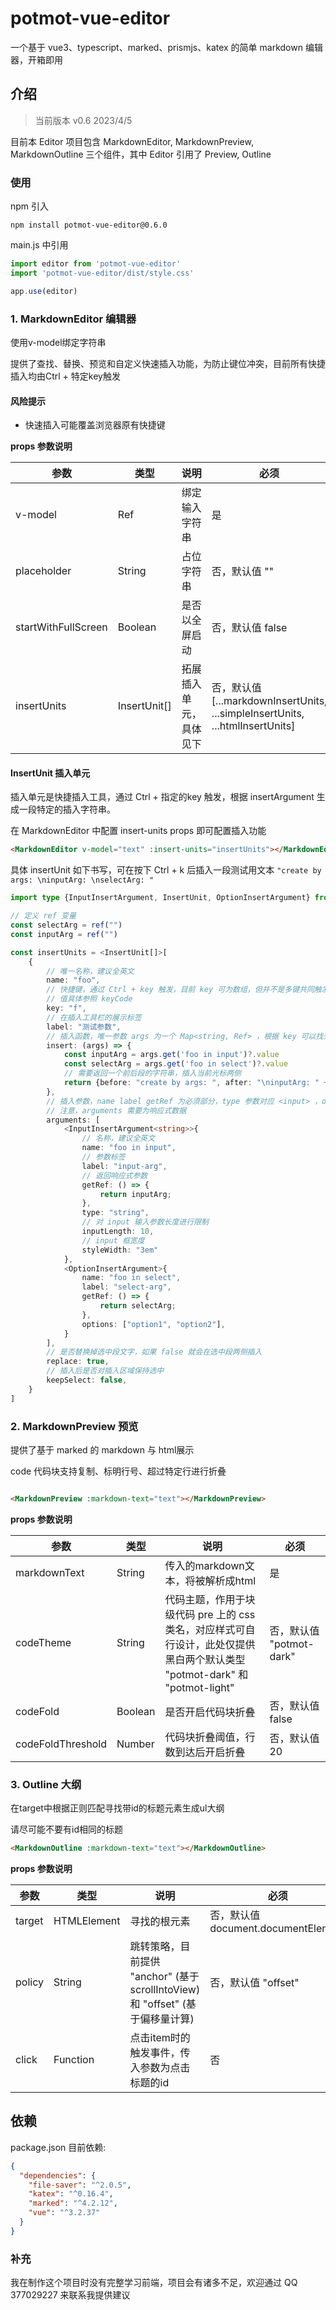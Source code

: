 # potmot-vue-editor

一个基于 vue3、typescript、marked、prismjs、katex 的简单 markdown 编辑器，开箱即用

## 介绍

> 当前版本 v0.6 2023/4/5

目前本 Editor 项目包含 MarkdownEditor, MarkdownPreview, MarkdownOutline 三个组件，其中 Editor 引用了 Preview, Outline

### 使用

npm 引入

```
npm install potmot-vue-editor@0.6.0
```

main.js 中引用

```javascript
import editor from 'potmot-vue-editor'
import 'potmot-vue-editor/dist/style.css'

app.use(editor)
```

### 1. MarkdownEditor 编辑器

使用v-model绑定字符串

提供了查找、替换、预览和自定义快速插入功能，为防止键位冲突，目前所有快捷插入均由Ctrl + 特定key触发

#### 风险提示
- 快速插入可能覆盖浏览器原有快捷键

**props 参数说明**

|参数| 类型 | 说明 | 必须 |
| -- | -- | -- | -- |
| v-model | Ref<String> | 绑定输入字符串 | 是 |
| placeholder | String | 占位字符串 | 否，默认值 "" |
| startWithFullScreen | Boolean | 是否以全屏启动 | 否，默认值 false |
| insertUnits | InsertUnit[] | 拓展插入单元，具体见下 | 否，默认值 [...markdownInsertUnits, ...simpleInsertUnits, ...htmlInsertUnits] |

#### InsertUnit 插入单元

插入单元是快捷插入工具，通过 Ctrl + 指定的key 触发，根据 insertArgument 生成一段特定的插入字符串。

在 MarkdownEditor 中配置 insert-units props 即可配置插入功能

```html
<MarkdownEditor v-model="text" :insert-units="insertUnits"></MarkdownEditor>
```

具体 insertUnit 如下书写，可在按下 Ctrl + k 后插入一段测试用文本 `"create by args: \ninputArg: \nselectArg: "`

```typescript
import type {InputInsertArgument, InsertUnit, OptionInsertArgument} from "potmot-vue-editor/dist/declare/insertUnit";

// 定义 ref 变量
const selectArg = ref("")
const inputArg = ref("")

const insertUnits = <InsertUnit[]>[
    {
        // 唯一名称，建议全英文
        name: "foo",
        // 快捷键，通过 Ctrl + key 触发，目前 key 可为数组，但并不是多键共同触发，而是平行可选
        // 值具体参照 keyCode
        key: "f",
        // 在插入工具栏的展示标签
        label: "测试参数",
        // 插入函数，唯一参数 args 为一个 Map<string, Ref> ，根据 key 可以找到对应的 insertArguments
        insert: (args) => {
            const inputArg = args.get('foo in input')?.value
            const selectArg = args.get('foo in select')?.value
            // 需要返回一个前后段的字符串，插入当前光标两侧
            return {before: "create by args: ", after: "\ninputArg: " + inputArg + "\nselectArg: " + selectArg}
        },
        // 插入参数，name label getRef 为必须部分，type 参数对应 <input> ，options 参数对应 <select>
        // 注意，arguments 需要为响应式数据
        arguments: [
            <InputInsertArgument<string>>{
                // 名称，建议全英文
                name: "foo in input",
                // 参数标签
                label: "input-arg",
                // 返回响应式参数
                getRef: () => {
                    return inputArg;
                },
                type: "string",
                // 对 input 输入参数长度进行限制
                inputLength: 10,
                // input 框宽度
                styleWidth: "3em"
            },
            <OptionInsertArgument>{
                name: "foo in select",
                label: "select-arg",
                getRef: () => {
                    return selectArg;
                },
                options: ["option1", "option2"],
            }
        ],
        // 是否替换掉选中段文字，如果 false 就会在选中段两侧插入
        replace: true,
        // 插入后是否对插入区域保持选中
        keepSelect: false,
    }
]
```


### 2. MarkdownPreview 预览

提供了基于 marked 的 markdown 与 html展示

code 代码块支持复制、标明行号、超过特定行进行折叠

```html

<MarkdownPreview :markdown-text="text"></MarkdownPreview>
```

**props 参数说明**

| 参数 | 类型 | 说明 | 必须 |
|--------------|--|-------------------------|---------------------|
| markdownText | String | 传入的markdown文本，将被解析成html | 是 |
| codeTheme | String | 代码主题，作用于块级代码 pre 上的 css 类名，对应样式可自行设计，此处仅提供黑白两个默认类型  "potmot-dark" 和 "potmot-light" | 否，默认值 "potmot-dark" |
| codeFold | Boolean | 是否开启代码块折叠 | 否，默认值 false |
| codeFoldThreshold | Number | 代码块折叠阈值，行数到达后开启折叠 | 否，默认值 20 |

### 3. Outline 大纲

在target中根据正则匹配寻找带id的标题元素生成ul大纲

请尽可能不要有id相同的标题

```html
<MarkdownOutline :markdown-text="text"></MarkdownOutline>
```

**props 参数说明**

| 参数 | 类型 | 说明 | 必须 |
|--------------|--|-------------------------|---------------------|
| target | HTMLElement | 寻找的根元素 | 否，默认值 document.documentElement |
| policy | String | 跳转策略，目前提供 "anchor" (基于scrollIntoView) 和 "offset" (基于偏移量计算) | 否，默认值 "offset" |
| click | Function | 点击item时的触发事件，传入参数为点击标题的id | 否 |


## 依赖

package.json 目前依赖:

```json
{
  "dependencies": {
    "file-saver": "^2.0.5",
    "katex": "^0.16.4",
    "marked": "^4.2.12",
    "vue": "^3.2.37"
  }
}

```

### 补充

我在制作这个项目时没有完整学习前端，项目会有诸多不足，欢迎通过 QQ 377029227 来联系我提供建议